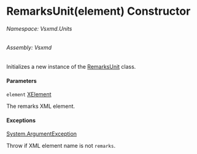 <a name='M-Vsxmd-Units-RemarksUnit-#ctor-System-Xml-Linq-XElement-'></a>
# RemarksUnit(element) Constructor

###### Namespace:  Vsxmd.Units

###### Assembly:  Vsxmd

Initializes a new instance of the [RemarksUnit](./../RemarksUnit.md) class.

#### Parameters

`element`  [XElement](https://docs.microsoft.com/dotnet/api/System.Xml.Linq.XElement)  

The remarks XML element.

#### Exceptions

[System.ArgumentException](https://docs.microsoft.com/dotnet/api/System.ArgumentException)  

Throw if XML element name is not `remarks`.
